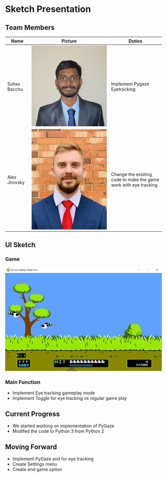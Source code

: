 # Sketch Presentation

## Team Members

| Name          | Picture                            | Duties                                                           |
| ------------- | ---------------------------------- | ---------------------------------------------------------------- |
| Suhas Bacchu  | ![Suhas Bacchu](SuhasBacchu.jpg)   | Implement Pygaze Eyetracking                                     |
| Alex Jirovsky | ![Alex Jirovsky](AlexJirovsky.jpg) | Change the existing code to make the game work with eye tracking |

## UI Sketch

### Game
![Game Interface](Image.jpg) 

### Main Function
 * Implement Eye tracking gameplay mode
 * Implement Toggle for eye tracking vs regular game play

## Current Progress
 * We started working on implementation of PyGaze
 * Modifed the code to Python 3 from Python 2

## Moving Forward 
 * Implement PyGaze and for eye tracking
 * Create Settings menu
 * Create end game option